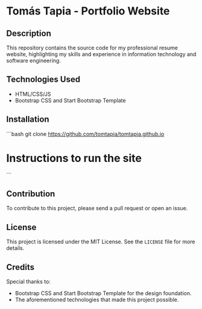# Tomás Tapia - Portfolio Website

## Description
This repository contains the source code for my professional resume website, highlighting my skills and experience in information technology and software engineering.

## Technologies Used
- HTML/CSS/JS
- Bootstrap CSS and Start Bootstrap Template

## Installation
\```bash
git clone https://github.com/tomtapia/tomtapia.github.io
# Instructions to run the site
\```

## Contribution
To contribute to this project, please send a pull request or open an issue.

## License
This project is licensed under the MIT License. See the `LICENSE` file for more details.

## Credits
Special thanks to:
- Bootstrap CSS and Start Bootstrap Template for the design foundation.
- The aforementioned technologies that made this project possible.
